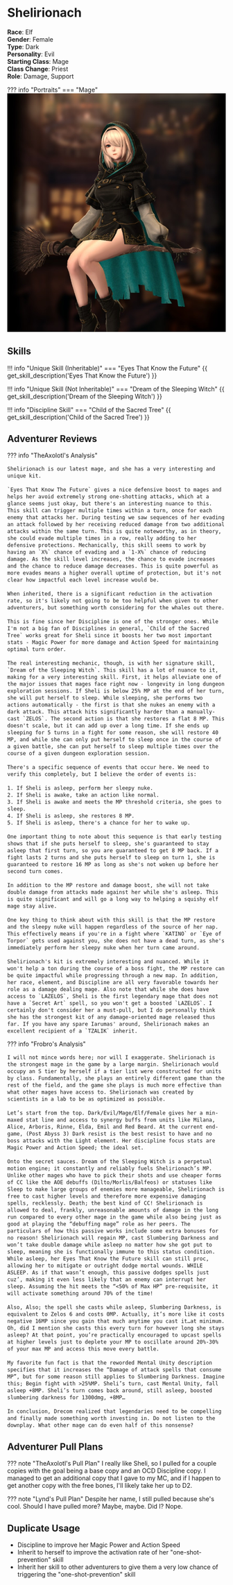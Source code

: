 # Shelirionach

**Race**: Elf  
**Gender**: Female  
**Type**: Dark  
**Personality**: Evil  
**Starting Class**: Mage  
**Class Change**: Priest  
**Role**: Damage, Support

??? info "Portraits"
    === "Mage"
        ![](../img/shelirionach-mage.jpg)

## Skills

!!! info "Unique Skill (Inheritable)"
    === "Eyes That Know the Future"
        {{ get_skill_description('Eyes That Know the Future') }}

!!! info "Unique Skill (Not Inheritable)"
    === "Dream of the Sleeping Witch"
        {{ get_skill_description('Dream of the Sleeping Witch') }}

!!! info "Discipline Skill"
    === "Child of the Sacred Tree"
        {{ get_skill_description('Child of the Sacred Tree') }}

## Adventurer Reviews

??? info "TheAxolotl's Analysis"

    Shelirionach is our latest mage, and she has a very interesting and unique kit.

    `Eyes That Know The Future` gives a nice defensive boost to mages and helps her avoid extremely strong one-shotting attacks, which at a glance seems just okay, but there's an interesting nuance to this. This skill can trigger multiple times within a turn, once for each enemy that attacks her. During testing we saw sequences of her evading an attack followed by her receiving reduced damage from two additional attacks within the same turn. This is quite noteworthy, as in theory, she could evade multiple times in a row, really adding to her defensive protections. Mechanically, this skill seems to work by having an `X%` chance of evading and a `1-X%` chance of reducing damage. As the skill level increases, the chance to evade increases and the chance to reduce damage decreases. This is quite powerful as more evades means a higher overall uptime of protection, but it's not clear how impactful each level increase would be.
    
    When inherited, there is a significant reduction in the activation rate, so it's likely not going to be too helpful when given to other adventurers, but something worth considering for the whales out there.

    This is fine since her Discipline is one of the stronger ones. While I'm not a big fan of Disciplines in general, `Child of the Sacred Tree` works great for Sheli since it boosts her two most important stats - Magic Power for more damage and Action Speed for maintaining optimal turn order.

    The real interesting mechanic, though, is with her signature skill, `Dream of the Sleeping Witch`. This skill has a lot of nuance to it, making for a very interesting skill. First, it helps alleviate one of the major issues that mages face right now - longevity in long dungeon exploration sessions. If Sheli is below 25% MP at the end of her turn, she will put herself to sleep. While sleeping, she performs two actions automatically - the first is that she nukes an enemy with a dark attack. This attack hits significantly harder than a manually-cast `ZELOS`. The second action is that she restores a flat 8 MP. This doesn't scale, but it can add up over a long time. If she ends up sleeping for 5 turns in a fight for some reason, she will restore 40 MP, and while she can only put herself to sleep once in the course of a given battle, she can put herself to sleep multiple times over the course of a given dungeon exploration session.

    There's a specific sequence of events that occur here. We need to verify this completely, but I believe the order of events is:

    1. If Sheli is asleep, perform her sleepy nuke.
    2. If Sheli is awake, take an action like normal.
    3. If Sheli is awake and meets the MP threshold criteria, she goes to sleep.
    4. If Sheli is asleep, she restores 8 MP.
    5. If Sheli is asleep, there's a chance for her to wake up.

    One important thing to note about this sequence is that early testing shows that if she puts herself to sleep, she's guaranteed to stay asleep that first turn, so you are guaranteed to get 8 MP back. If a fight lasts 2 turns and she puts herself to sleep on turn 1, she is guaranteed to restore 16 MP as long as she's not woken up before her second turn comes.

    In addition to the MP restore and damage boost, she will not take double damage from attacks made against her while she's asleep. This is quite significant and will go a long way to helping a squishy elf mage stay alive.

    One key thing to think about with this skill is that the MP restore and the sleepy nuke will happen regardless of the source of her nap. This effectively means if you're in a fight where `KATINO` or `Eye of Torpor` gets used against you, she does not have a dead turn, as she's immediately perform her sleepy nuke when her turn came around.

    Shelirionach's kit is extremely interesting and nuanced. While it won't help a ton during the course of a boss fight, the MP restore can be quite impactful while progressing through a new map. In addition, her race, element, and Discipline are all very favorable towards her role as a damage dealing mage. Also note that while she does have access to `LAZELOS`, Sheli is the first legendary mage that does not have a `Secret Art` spell, so you won't get a boosted `LAZELOS`. I certainly don't consider her a must-pull, but I do personally think she has the strongest kit of any damage-oriented mage released thus far. If you have any spare Iarumas' around, Shelirionach makes an excellent recipient of a `TZALIK` inherit.

??? info "Frobro's Analysis"

    I will not mince words here; nor will I exaggerate. Shelirionach is the strongest mage in the game by a large margin. Shelirionach would occupy an S tier by herself if a tier list were constructed for units by class. Fundamentally, she plays an entirely different game than the rest of the field, and the game she plays is much more effective than what other mages have access to. Shelirionach was created by scientists in a lab to be as optimized as possible.

    Let’s start from the top. Dark/Evil/Mage/Elf/Female gives her a min-maxed stat line and access to synergy buffs from units like Milana, Alice, Arboris, Rinne, Elda, Emil and Red Beard. At the current end-game, (Post Abyss 3) Dark resist is the best resist to have and no boss attacks with the Light element. Her discipline focus stats are Magic Power and Action Speed; the ideal set.

    Onto the secret sauces. Dream of the Sleeping Witch is a perpetual motion engine; it constantly and reliably fuels Shelirionach’s MP. Unlike other mages who have to pick their shots and use cheaper forms of CC like the AOE debuffs (Dilto/Morlis/Balfeos) or statuses like Sleep to make large groups of enemies more manageable, Shelirionach is free to cast higher levels and therefore more expensive damaging spells, recklessly. Death; the best kind of CC! Shelirionach is allowed to deal, frankly, unreasonable amounts of damage in the long run compared to every other mage in the game while also being just as good at playing the “debuffing mage” role as her peers. The particulars of how this passive works include some extra bonuses for no reason! Shelirionach will regain MP, cast Slumbering Darkness and won’t take double damage while asleep no matter how she got put to sleep, meaning she is functionally immune to this status condition. While asleep, her Eyes That Know the Future skill can still proc, allowing her to mitigate or outright dodge mortal wounds. WHILE ASLEEP. As if that wasn’t enough, this passive dodges spells just cuz’, making it even less likely that an enemy can interrupt her sleep. Assuming the hit meets the “<50% of Max HP” pre-requisite, it will activate something around 70% of the time!

    Also, Also; the spell she casts while asleep, Slumbering Darkness, is equivalent to Zelos 6 and costs 0MP. Actually, it’s more like it costs negative 16MP since you gain that much anytime you cast it…at minimum. Oh, did I mention she casts this every turn for however long she stays asleep? At that point, you’re practically encouraged to upcast spells at higher levels just to deplete your MP to oscillate around 20%-30% of your max MP and access this move every battle. 

    My favorite fun fact is that the reworded Mental Unity description specifies that it increases the “Damage of attack spells that consume MP”, but for some reason still applies to Slumbering Darkness. Imagine this; Begin fight with >25%MP. Sheli’s turn, cast Mental Unity, fall asleep +8MP. Sheli’s turn comes back around, still asleep, boosted slumbering darkness for 1300dmg, +8MP…

    In conclusion, Drecom realized that legendaries need to be compelling and finally made something worth investing in. Do not listen to the downplay. What other mage can do even half of this nonsense?

## Adventurer Pull Plans

??? note "TheAxolotl's Pull Plan"
    I really like Sheli, so I pulled for a couple copies with the goal being a base copy and an OCD Discipline copy. I managed to get an additional copy that I gave to my MC, and if I happen to get another copy with the free bones, I'll likely take her up to D2.

??? note "Lynd's Pull Plan"
    Despite her name, I still pulled because she's cool. Should I have pulled more? Maybe, maybe. Did I? Nope.
    
## Duplicate Usage

* Discipline to improve her Magic Power and Action Speed
* Inherit to herself to improve the activation rate of her "one-shot-prevention" skill
* Inherit her skill to other adventurers to give them a very low chance of triggering the "one-shot-prevention" skill